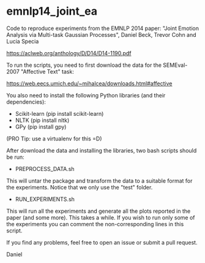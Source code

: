 # emnlp14_joint_ea
Code to reproduce experiments from the EMNLP 2014 paper: 
"Joint Emotion Analysis via Multi-task Gaussian Processes",
Daniel Beck, Trevor Cohn and Lucia Specia

https://aclweb.org/anthology/D/D14/D14-1190.pdf

To run the scripts, you need to first download the data
for the SEMEval-2007 "Affective Text" task:

https://web.eecs.umich.edu/~mihalcea/downloads.html#affective

You also need to install the following Python libraries (and their dependencies):

- Scikit-learn (pip install scikit-learn)
- NLTK (pip install nltk)
- GPy (pip install gpy)

(PRO Tip: use a virtualenv for this =D)

After download the data and installing the libraries, two bash
scripts should be run:

- PREPROCESS_DATA.sh

This will untar the package and transform the data to a suitable
format for the experiments. Notice that we only use the "test"
folder.

- RUN_EXPERIMENTS.sh

This will run all the experiments and generate all the plots
reported in the paper (and some more). This takes a while.
If you wish to run only some of the experiments you can
comment the non-corresponding lines in this script.

If you find any problems, feel free to open an issue or
submit a pull request.

Daniel



